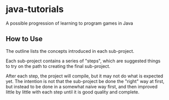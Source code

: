 java-tutorials
==============

A possible progression of learning to program games in Java

How to Use
----------

The outline lists the concepts introduced in each sub-project.

Each sub-project contains a series of "steps", which are suggested things to try on the path to creating the final sub-project.

After each step, the project will compile, but it may not do what is expected yet. The intention is not that the sub-project be done the "right" way at first, but instead to be done in a somewhat naive way first, and then improved little by little with each step until it is good quality and complete.
